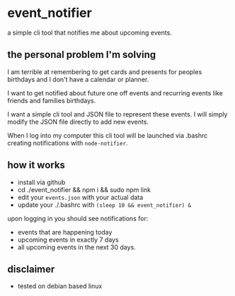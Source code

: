 # event_notifier

a simple cli tool that notifies me about upcoming events.

## the personal problem I'm solving

I am terrible at remembering to get cards and
presents for peoples birthdays and I don't
have a calendar or planner.

I want to get notified about future one off events
and recurring events like friends and families birthdays.

I want a simple cli tool and JSON file to represent these
events. I will simply modify the JSON file directly to add new
events.

When I log into my computer this cli tool will be launched via
.bashrc creating notifications with `node-notifier`.

## how it works

* install via github
* cd ./event_notifier && npm i && sudo npm link
* edit your `events.json` with your actual data
* update your ./.bashrc with `(sleep 10 && event_notifier) &`

upon logging in you should see notifications for:

* events that are happening today
* upcoming events in exactly 7 days
* all upcoming events in the next 30 days.

## disclaimer

* tested on debian based linux
